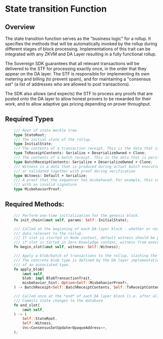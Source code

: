 # State transition Function

## Overview
The state transition function serves as the "business logic" for a rollup. It specifies the methods that will be automatically invoked by the rollup during different stages of block processing. Implementations of this trait can be integrated with any ZKVM and DA Layer resulting in a fully functional rollup.

The Sovereign SDK guarantees that all relevant transactions will be delivered to the STF for processing
exactly once, in the order that they appear on the DA layer. The STF is responsible for implementing its own metering and billing (to prevent spam), and for maintaining a "consensus set" (a list of addresses who are allowed to post transactions).

The SDK also allows (and expects) the STF to process any proofs that are posted onto the DA layer to
allow honest provers to be rewarded for their work, and to allow adaptive gas pricing depending on prover throughput.

## Required Types
```rust
    /// Root of state merkle tree
    type StateRoot;
    /// The initial state of the rollup.
    type InitialState;
    /// The contents of a transaction receipt. This is the data that is persisted in the database
    type TxReceiptContents: Serialize + DeserializeOwned + Clone;
    /// The contents of a batch receipt. This is the data that is persisted in the database
    type BatchReceiptContents: Serialize + DeserializeOwned + Clone;
    /// Witness is a data that is produced during actual batch execution
    /// or validated together with proof during verification
    type Witness: Default + Serialize;
    /// A proof that the sequencer has misbehaved. For example, this could be a merkle proof of a transaction
    /// with an invalid signature
    type MisbehaviorProof;
```

## Required Methods:
```rust
    /// Perform one-time initialization for the genesis block.
    fn init_chain(&mut self, params: Self::InitialState);

    /// Called at the beginning of each DA-layer block - whether or not that block contains any
    /// data relevant to the rollup.
    /// If slot is started in Node context, default witness should be provided
    /// if slot is tarted in Zero Knowledge context, witness from execution should be provided
    fn begin_slot(&mut self, witness: Self::Witness);

    /// Apply a blob/batch of transactions to the rollup, slashing the sequencer who proposed the blob on failure.
    /// The concrete blob type is defined by the DA layer implementation, which is why we use a generic here instead
    /// of an associated type.
    fn apply_blob(
        &mut self,
        blob: impl BlobTransactionTrait,
        misbehavior_hint: Option<Self::MisbehaviorProof>,
    ) -> BatchReceipt<Self::BatchReceiptContents, Self::TxReceiptContents>;

    /// Called once at the *end* of each DA layer block (i.e. after all rollup blob have been processed)
    /// Commits state changes to the database
    fn end_slot(
        &mut self,
    ) -> (
        Self::StateRoot,
        Self::Witness,
        Vec<ConsensusSetUpdate<OpaqueAddress>>,
    );
```

